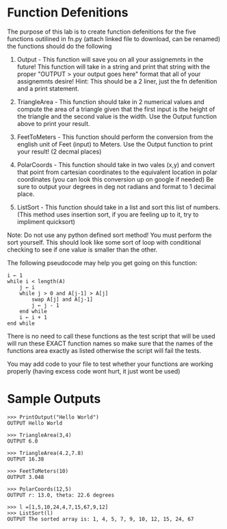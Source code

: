 # Function Defenitions

The purpose of this lab is to create function defenitions for the five functions 
outilined in fn.py (attach linked file to download, can be renamed) the functions should do the following

1. Output - This function will save you on all your assignemnts in the future! 
This function will take in a string and print that string with the proper "OUTPUT > your output goes here"
format that all of your assignemnts desire! Hint: This should be a 2 liner, just the fn defenition and a print statement.

2. TriangleArea - This function should take in 2 numerical values and compute the area of a 
triangle given that the first input is the height of the triangle and the second value is the width.
Use the Output function above to print your result.

3. FeetToMeters - This function should perform the conversion from the english unit of Feet (input) to Meters.
Use the Output function to print your result! (2 decmal places)

4. PolarCoords - This function should take in two vales (x,y) and convert that point from cartesian coordinates
to the equivalent location in polar coordinates (you can look this conversion up on google if needed)
Be sure to output your degrees in deg not radians and format to 1 decimal place.

5. ListSort - This function should take in a list and sort this list of numbers. (This method uses insertion sort, if you are feeling up to it, try to impliment quicksort)

Note: Do not use any python defined sort method!
You must perform the sort yourself. This should look like some sort of loop with 
conditional checking to see if one value is smaller than the other.

The following pseudocode may help you get going on this function:
```
i ← 1
while i < length(A)
    j ← i
    while j > 0 and A[j-1] > A[j]
        swap A[j] and A[j-1]
        j ← j - 1
    end while
    i ← i + 1
end while
```

There is no need to call these functions as the test script that will be used will run these EXACT function names so 
make sure that the names of the functions area exactly as listed otherwise the script will fail the tests.

You may add code to your file to test whether your functions are working properly (having excess code wont hurt, it just wont be used)

# Sample Outputs
```
>>> PrintOutput("Hello World")
OUTPUT Hello World

>>> TriangleArea(3,4)
OUTPUT 6.0

>>> TriangleArea(4.2,7.8)
OUTPUT 16.38

>>> FeetToMeters(10)
OUTPUT 3.048

>>> PolarCoords(12,5)
OUTPUT r: 13.0, theta: 22.6 degrees

>>> l =[1,5,10,24,4,7,15,67,9,12]
>>> ListSort(l)
OUTPUT The sorted array is: 1, 4, 5, 7, 9, 10, 12, 15, 24, 67
```